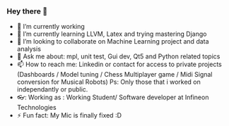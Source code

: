 ### Hey there  👋


- 🔭 I’m currently working 
- 🌱 I’m currently learning LLVM, Latex and trying mastering Django
- 👯 I’m looking to collaborate on Machine Learning project and data analysis
- 💬 Ask me about: mpl, unit test, Gui dev, Qt5 and Python related topics  
- 📫 How to reach me: Linkedin or contact for access to private projects 
                       (Dashboards / Model tuning / Chess Multiplayer game / Midi Signal conversion for Musical Robots)
                       Ps: Only those that i worked on independantly or public.
- 👓: Working as : Working Student/ Software developer at Infineon Technologies
- ⚡ Fun fact: My Mic is finally fixed :D 

